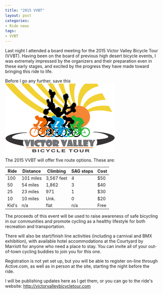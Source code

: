 ```yaml
---
title: "2015 VVBT"
layout: post
categories:
- Ride news
tags:
- VVBT
---
```


Last night I attended a board meeting for the 2015 Victor Valley Bicycle Tour (VVBT). Having been on the board of previous high desert bicycle events, I was extremely impressed by the organizers and their preparation even in these early stages, and excited by the progress they have made toward bringing this ride to life.

Before I go any further, save this 
![VVBT](/assets/img/2015/04/vvbt15.png)

The 2015 VVBT will offer five route options. These are:

| Ride | Distance | Climbing | SAG stops | Cost |
|---|---|---|---|---|
| 100 | 101 miles | 3,567 feet | 4 | $50 |
| 50 | 54 miles | 1,862 | 3 | $40 |
| 25 | 23 miles | 971 | 1 | $30 |
| 10 | 10 miles | Unk. | 0 | $20 |
| Kid's | n/a | flat | n/a | Free |

The proceeds of this event will be used to raise awareness of safe bicycling in our communities and promote cycling as a healthy lifestyle for both recreation and transportation.

There will also be start/finish line activities (including a carnival and BMX exhibition), with available hotel accommodations at the Courtyard by Marriott for anyone who need a place to stay. You can invite all of your out-of-town cycling buddies to join you for this one.

Registration is not yet set up, but you will be able to register on-line through Active.com, as well as in person at the site, starting the night before the ride.

I will be publishing updates here as I get them, or you can go to the ride's website: http://victorvalleybicycletour.com
